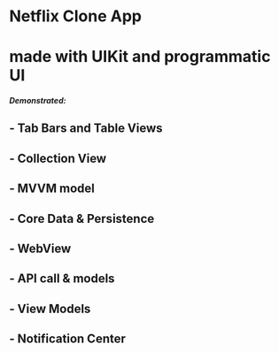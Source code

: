 # Netflix Clone App
# made with UIKit and programmatic UI
#####  Demonstrated:
   ## - Tab Bars and Table Views
   ## - Collection View 
   ## - MVVM model
   ## - Core Data & Persistence
   ## -  WebView
   ## - API call  & models 
   ## - View Models
   ## - Notification Center
